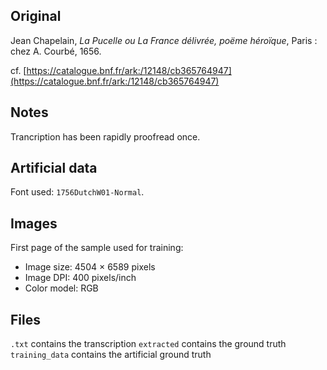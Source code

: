## Original
Jean Chapelain, _La Pucelle ou La France délivrée, poëme héroïque_,
Paris : chez A. Courbé, 1656.

cf. [https://catalogue.bnf.fr/ark:/12148/cb365764947](https://catalogue.bnf.fr/ark:/12148/cb365764947)

## Notes
Trancription has been rapidly proofread once.

## Artificial data
Font used: `1756DutchW01-Normal`.

## Images

First page of the sample used for training:
- Image size: 4504 × 6589 pixels
- Image DPI: 400 pixels/inch
- Color model: RGB

## Files

```.txt``` contains the transcription
```extracted``` contains the ground truth
```training_data``` contains the artificial ground truth

